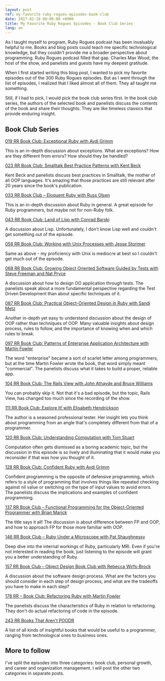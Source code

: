 ```yaml
---
layout: post
ref: my-favorite-ruby-rogues-episodes-book-club
date: 2017-02-18 00:00:00 +0900
title: My Favorite Ruby Rogues Episodes - Book Club Series 
lang: en
---
```


As I taught myself to program, Ruby Rogues podcast has been invaluably helpful to me. Books and blog posts could teach me specific technological knowledge, but they couldn't provide me a broader perspective about programming. Ruby Rogues podcast filled that gap. Charles Max Wood, the host of the show, and panelists and guests have my deepest gratitude.

When I first started writing this blog post, I wanted to pick my favorite episodes out of the 300 Ruby Rogues episodes. But as I went through the list
of episodes, I realized that I liked almost all of them. They all taught me
something.

Still, if I had to pick, I would pick the book club series first. In the book club series, the authors of the
selected book and panelists discuss the contents of the book and share their thoughts. They are like timeless classics that provide enduring insight.

## Book Club Series

[019 RR Book Club: Exceptional Ruby with Avdi Grimm](https://devchat.tv/ruby-rogues/019-rr-book-club-exceptional-ruby-with-avdi-grimm)

This is an in-depth discussion about exceptions. What
are exceptions? How are they different from errors? How should they be handled?

[023 RR Book Club: Smalltalk Best Practice Patterns with Kent Beck](https://devchat.tv/ruby-rogues/023-rr-book-club-smalltalk-best-practice-patterns-with-kent-beck)

Kent Beck and panelists discuss best practices in Smalltalk,
the mother of all OOP languages. It's amazing that those practices
are still relevant after 20 years since the book's publication. 

[033 RR Book Club – Eloquent Ruby with Russ Olsen](https://devchat.tv/ruby-rogues/033-rr-book-club-eloquent-ruby-with-russ-olsen)

This is an in-depth discussion about Ruby in general. A great episode for Ruby
programmers, but maybe not for non-Ruby folk.

[043 RR Book Club: Land of Lisp with Conrad Barski](https://devchat.tv/ruby-rogues/043-rr-book-club-land-of-lisp-with-conrad-barski)

A discussion about Lisp. Unfortunately, I don't know Lisp well and couldn't
get something out of the episode.

[058 RR Book Club: Working with Unix Processes with Jesse Storimer](https://devchat.tv/ruby-rogues/058-rr-book-club-working-with-unix-processes-with-jesse-storimer)

Same as above - my proficiency with Unix is mediocre at best so I couldn't get
much out of the episode.

[068 RR Book Club: Growing Object Oriented Software Guided by Tests with Steve
Freeman and Nat Pryce](https://devchat.tv/ruby-rogues/068-rr-book-club-growing-object-oriented-software-guided-by-tests-with-steve-freeman-and-nat-pryce)

A discussion about how to design OO application through tests. The panelists speak about a more fundamental perspective regarding the Test Driven Development than about specific techniques of it.

[087 RR Book Club: Practical Object-Oriented Design in Ruby with Sandi Metz](https://devchat.tv/ruby-rogues/087-rr-book-club-practical-object-oriented-design-in-ruby-with-sandi-metz)

Another in-depth yet easy to understand discussion about the design of OOP
rather than techniques of OOP. Many valuable insights about design process,
rules to follow, and the importance of knowing when and which rules to break. 

[097 RR Book Club: Patterns of Enterprise Application Architecture with Martin
Fowler](https://devchat.tv/ruby-rogues/097-rr-book-club-patterns-of-enterprise-application-architecture-with-martin-fowler)

The word "enterprise" became a sort of scarlet letter among programmers, but at
the time Martin Fowler wrote the book, that word simply meant "commercial". The
panelists discuss what it takes to build a proper, reliable app.

[104 RR Book Club: The Rails View with John Athayde and Bruce Williams](https://devchat.tv/ruby-rogues/104-rr-book-club-the-rails-view-with-john-athayde-and-bruce-williams)

You can probably skip it. Not that it's a bad episode, but the topic, Rails
View, has changed too much since the recording of the show.

[111 RR Book Club: Explore It! with Elisabeth Hendrickson](https://devchat.tv/ruby-rogues/111-rr-book-club-explore-it-with-elisabeth-hendrickson)

The author is a seasoned professional tester. Her insight lets you think about
programming from an angle that's completely different from that of
a programmer.

[120 RR Book Club: Understanding Computation with Tom Stuart](https://devchat.tv/ruby-rogues/120-rr-book-club-understanding-computation-with-tom-stuart)

Computation often gets dismissed as a boring academic topic, but the discussion
in this episode is so lively and illuminating that it would make you reconsider
if that was how you thought of it.

[128 RR Book Club: Confident Ruby with Avdi Grimm](https://devchat.tv/ruby-rogues/128-rr-book-club-confident-ruby-with-avdi-grimm)

Confident programming is the opposite of defensive programming, which refers to
a style of programming that involves things like repeated checking against nil
value or switching on the type of input values to avoid errors. The panelists
discuss the implications and examples of confident programming.

[137 RR Book Club – Functional Programming for the Object-Oriented Programmer
with Brian Marick](https://devchat.tv/ruby-rogues/137-rr-book-club-functional-programming-for-the-object-oriented-programmer-with-brian-marick)

The title says it all! The discussion is about difference between FP and OOP,
and how to approach FP for those more familiar with OOP. 

[146 RR Book Club – Ruby Under a Microscope with Pat Shaughnessy](https://devchat.tv/ruby-rogues/146-rr-book-club-ruby-under-a-microscope-with-pat-shaughnessy)

Deep dive into the internal workings of Ruby, particularly MRI. Even if you're
not interested in reading the book, just listening to the episode will grant you a better understanding of Ruby.

[157 RR Book Club – Object Design Book Club with Rebecca Wirfs-Brock](https://devchat.tv/ruby-rogues/157-rr-book-club-object-design-book-club-with-rebecca-wirfs-brock)

A discussion about the software design process. What are the factors you should
consider in each step of design process, and what are the tradeoffs you have to
make in each step? 

[178 RR – Book Club: Refactoring Ruby with Martin Fowler](https://devchat.tv/ruby-rogues/178-rr-book-club-refactoring-ruby-with-martin-fowler)

The panelists discuss the characteristics of Ruby in relation to refactoring. They don't do actual refactoring of code in the episode.

[243 RR Books That Aren't POODR](https://devchat.tv/ruby-rogues/243-rr-books-that-arent-poodr)

A list of all kinds of insightful books that would be useful to a programmer,
ranging from technological ones to business ones. 

## More to follow

I've split the episodes into three categories: book club, personal growth, and
career and organization management. I will post the other two categories in separate
posts.
